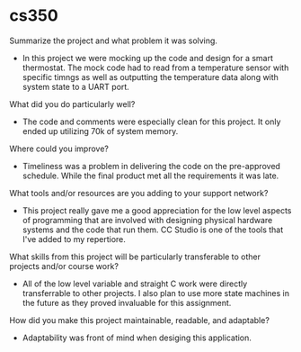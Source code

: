 # cs350

Summarize the project and what problem it was solving.
* In this project we were mocking up the code and design for a smart thermostat. The mock code had to read from a temperature sensor with specific timngs as well as outputting the temperature data along with system state to a UART port.

What did you do particularly well?
* The code and comments were especially clean for this project.  It only ended up utilizing 70k of system memory.

Where could you improve?
* Timeliness was a problem in delivering the code on the pre-approved schedule.  While the final product met all the requirements it was late.

What tools and/or resources are you adding to your support network?
* This project really gave me a good appreciation for the low level aspects of programming that are involved with designing physical hardware systems and the code that run them.  CC Studio is one of the tools that I've added to my repertiore.

What skills from this project will be particularly transferable to other projects and/or course work?
* All of the low level variable and straight C work were directly transferrable to other projects.  I also plan to use more state machines in the future as they proved invaluable for this assignment.

How did you make this project maintainable, readable, and adaptable?
* Adaptability was front of mind when desiging this application.
